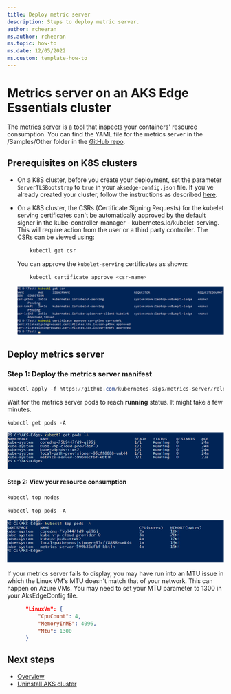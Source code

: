 ```yaml
---
title: Deploy metric server
description: Steps to deploy metric server.
author: rcheeran
ms.author: rcheeran
ms.topic: how-to
ms.date: 12/05/2022
ms.custom: template-how-to
---
```


# Metrics server on an AKS Edge Essentials cluster

The [metrics server](https://github.com/kubernetes-sigs/metrics-server) is a tool that inspects your containers' resource consumption. You can find the YAML file for the metrics server in the /Samples/Other folder in the [GitHub repo](https://github.com/Azure/AKS-Edge/).

## Prerequisites on K8S clusters

- On a K8S cluster, before you create your deployment, set the parameter `ServerTLSBootstrap` to `true` in your `aksedge-config.json` file. If you've already created your cluster, follow the instructions as described [here](https://kubernetes.io/docs/tasks/administer-cluster/kubeadm/kubeadm-certs/#kubelet-serving-certs).

- On a K8S cluster, the CSRs (Certificate Signing Requests) for the kubelet serving certificates can't be automatically approved by the default signer in the kube-controller-manager - kubernetes.io/kubelet-serving. This will require action from the user or a third party controller. The CSRs can be viewed using:

    ```bash
        kubectl get csr
    ```

    You can approve the `kubelet-serving` certificates as shown:

    ```bash
        kubectl certificate approve <csr-name>
    ```

    ![Screenshot of approval of certificates.](media/aks-edge/metrics-server-certificate.png)

## Deploy metrics server

### Step 1: Deploy the metrics server manifest

```powershell
kubectl apply -f https://github.com/kubernetes-sigs/metrics-server/releases/latest/download/components.yaml
```

Wait for the metrics server pods to reach **running** status. It might take a few minutes.

```powershell
kubectl get pods -A
```

![Screenshot of results showing metrics pod running.](media/aks-edge/metrics-pod-running.png)

#### Step 2: View your resource consumption

```powershell
kubectl top nodes
```

```powershell
kubectl top pods -A
```

![Screenshot of results showing metrics server installed.](media/aks-edge/metrics-server-installed.png)

If your metrics server fails to display, you may have run into an MTU issue in which the Linux VM's MTU doesn't match that of your network. This can happen on Azure VMs. You may need to set your MTU parameter to 1300 in your AksEdgeConfig file.

 ```json
       "LinuxVm": {
           "CpuCount": 4,
           "MemoryInMB": 4096,
           "Mtu": 1300
       }
   ```

## Next steps

- [Overview](aks-edge-overview.md)
- [Uninstall AKS cluster](aks-edge-howto-uninstall.md)
